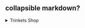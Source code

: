 ## collapsible markdown?

<details><summary>Trinkets Shop</summary>
<p>

#### yes, even hidden code blocks!

# Trinkets Shop

This application fetches data from a json server, allowing the user to add items to a shopping cart, modify the cart, checkout with a form, and recieve a success message on submit with their order. The user can also add and remove items from the shop.

![Alt Text](https://abdimohamud.codes/images/trinkets.gif)

## Demo Link
 https://trinketshop.netlify.app/
## Backend API Documentation  
https://documenter.getpostman.com/view/12353296/TVeqc7He


</p>
</details>
